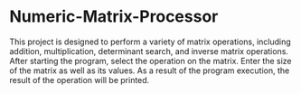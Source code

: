 # Numeric-Matrix-Processor

This project is designed to perform a variety of matrix operations, including addition, multiplication, determinant search, and inverse matrix operations.
After starting the program, select the operation on the matrix. Enter the size of the matrix as well as its values. As a result of the program execution, the result of the operation will be printed.
